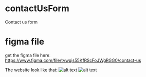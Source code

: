 # contactUsForm
Contact us form

# figma file
get the figma file here: https://www.figma.com/file/tvwgis55KfRScFoJWgRGG0/contact-us

The website look like that:
![alt text](https://www.iim.fr/ecole-web/wp-content/uploads/2020/07/lorem_ipsum_origines_explication-1.jpg)
![alt text](https://github.com/[baptisteCanac]/[contactUsForm]/blob/[main]/looklike.png?raw=true)

